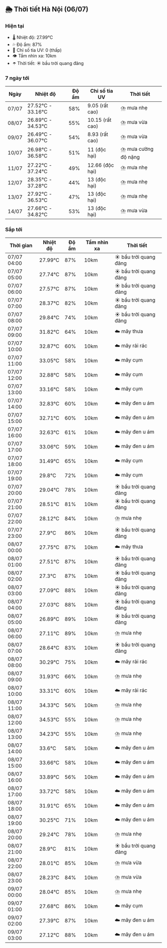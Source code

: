 ## 🌦️ Thời tiết Hà Nội (06/07)

### Hiện tại

- 🌡️ Nhiệt độ: 27.99℃
- 💦 Độ ẩm: 87%
- 🌟 Chỉ số tia UV: 0 (thấp)
- 👁️ Tầm nhìn xa: 10km
- ☂️ Thời tiết: ☀️ bầu trời quang đãng

### 7 ngày tới

| Ngày | Nhiệt độ | Độ ẩm | Chỉ số tia UV | Thời tiết |
| --- | --- | --- | --- | --- |
| 07/07 | 27.52℃ - 33.16℃ | 58% | 9.05 (rất cao) | ⛈️ mưa nhẹ |
| 08/07 | 26.89℃ - 34.53℃ | 55% | 10.15 (rất cao) | ⛈️ mưa vừa |
| 09/07 | 26.49℃ - 36.07℃ | 54% | 8.93 (rất cao) | ⛈️ mưa vừa |
| 10/07 | 26.98℃ - 36.58℃ | 51% | 11 (độc hại) | ⛈️ mưa cường độ nặng |
| 11/07 | 27.22℃ - 37.24℃ | 49% | 12.66 (độc hại) | ⛈️ mưa nhẹ |
| 12/07 | 28.35℃ - 37.28℃ | 44% | 13 (độc hại) | ⛈️ mưa nhẹ |
| 13/07 | 27.92℃ - 36.53℃ | 47% | 13 (độc hại) | ⛈️ mưa nhẹ |
| 14/07 | 27.66℃ - 34.82℃ | 53% | 13 (độc hại) | ⛈️ mưa vừa |

### Sắp tới

| Thời gian | Nhiệt độ | Độ ẩm | Tầm nhìn xa | Thời tiết |
| --- | --- | --- | --- | --- |
| 07/07 04:00 | 27.99℃ | 87% | 10km | ☀️ bầu trời quang đãng |
| 07/07 05:00 | 27.74℃ | 87% | 10km | ☀️ bầu trời quang đãng |
| 07/07 06:00 | 27.57℃ | 87% | 10km | ☀️ bầu trời quang đãng |
| 07/07 07:00 | 28.37℃ | 82% | 10km | ☀️ bầu trời quang đãng |
| 07/07 08:00 | 29.84℃ | 74% | 10km | ☀️ bầu trời quang đãng |
| 07/07 09:00 | 31.82℃ | 64% | 10km | ☁️ mây thưa |
| 07/07 10:00 | 32.87℃ | 60% | 10km | ☁️ mây rải rác |
| 07/07 11:00 | 33.05℃ | 58% | 10km | ☁️ mây cụm |
| 07/07 12:00 | 32.88℃ | 58% | 10km | ☁️ mây cụm |
| 07/07 13:00 | 33.16℃ | 58% | 10km | ☁️ mây cụm |
| 07/07 14:00 | 32.83℃ | 60% | 10km | ☁️ mây đen u ám |
| 07/07 15:00 | 32.71℃ | 60% | 10km | ☁️ mây đen u ám |
| 07/07 16:00 | 32.63℃ | 61% | 10km | ☁️ mây đen u ám |
| 07/07 17:00 | 33.06℃ | 59% | 10km | ☁️ mây đen u ám |
| 07/07 18:00 | 31.49℃ | 65% | 10km | ☁️ mây cụm |
| 07/07 19:00 | 29.8℃ | 72% | 10km | ☁️ mây cụm |
| 07/07 20:00 | 29.04℃ | 78% | 10km | ☀️ bầu trời quang đãng |
| 07/07 21:00 | 28.51℃ | 81% | 10km | ☀️ bầu trời quang đãng |
| 07/07 22:00 | 28.12℃ | 84% | 10km | ⛈️ mưa nhẹ |
| 07/07 23:00 | 27.9℃ | 86% | 10km | ☀️ bầu trời quang đãng |
| 08/07 00:00 | 27.75℃ | 87% | 10km | ☁️ mây thưa |
| 08/07 01:00 | 27.51℃ | 87% | 10km | ☀️ bầu trời quang đãng |
| 08/07 02:00 | 27.3℃ | 87% | 10km | ☀️ bầu trời quang đãng |
| 08/07 03:00 | 27.09℃ | 88% | 10km | ☀️ bầu trời quang đãng |
| 08/07 04:00 | 27.03℃ | 88% | 10km | ☀️ bầu trời quang đãng |
| 08/07 05:00 | 26.89℃ | 89% | 10km | ☀️ bầu trời quang đãng |
| 08/07 06:00 | 27.11℃ | 89% | 10km | ⛈️ mưa nhẹ |
| 08/07 07:00 | 28.64℃ | 83% | 10km | ☀️ bầu trời quang đãng |
| 08/07 08:00 | 30.29℃ | 75% | 10km | ☁️ mây rải rác |
| 08/07 09:00 | 31.93℃ | 66% | 10km | ⛈️ mưa nhẹ |
| 08/07 10:00 | 33.31℃ | 60% | 10km | ☁️ mây rải rác |
| 08/07 11:00 | 34.33℃ | 56% | 10km | ⛈️ mưa nhẹ |
| 08/07 12:00 | 34.53℃ | 55% | 10km | ⛈️ mưa nhẹ |
| 08/07 13:00 | 34.23℃ | 55% | 10km | ⛈️ mưa nhẹ |
| 08/07 14:00 | 33.6℃ | 58% | 10km | ☁️ mây đen u ám |
| 08/07 15:00 | 33.66℃ | 58% | 10km | ☁️ mây đen u ám |
| 08/07 16:00 | 33.89℃ | 56% | 10km | ☁️ mây đen u ám |
| 08/07 17:00 | 33.72℃ | 58% | 10km | ☁️ mây đen u ám |
| 08/07 18:00 | 31.91℃ | 65% | 10km | ☁️ mây đen u ám |
| 08/07 19:00 | 30.25℃ | 71% | 10km | ☁️ mây đen u ám |
| 08/07 20:00 | 29.24℃ | 78% | 10km | ⛈️ mưa nhẹ |
| 08/07 21:00 | 28.9℃ | 81% | 10km | ☀️ bầu trời quang đãng |
| 08/07 22:00 | 28.01℃ | 85% | 10km | ⛈️ mưa vừa |
| 08/07 23:00 | 28.23℃ | 84% | 10km | ⛈️ mưa vừa |
| 09/07 00:00 | 28.04℃ | 85% | 10km | ⛈️ mưa nhẹ |
| 09/07 01:00 | 27.68℃ | 86% | 10km | ☁️ mây cụm |
| 09/07 02:00 | 27.39℃ | 87% | 10km | ☁️ mây đen u ám |
| 09/07 03:00 | 27.12℃ | 88% | 10km | ☁️ mây đen u ám |
